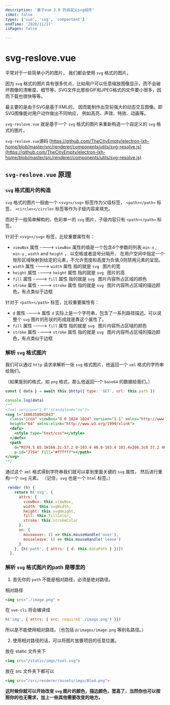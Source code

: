 ```yaml
---
description: '基于vue 2.0 的自定义svg组件'
isHot: false
types: ['vue', 'svg', 'compentent']
endTime: '2020/11/27'
isPages: false

---
```


# svg-reslove.vue

平常对于一些简单小巧的图片， 我们都会使用 `svg` 格式的图片。

因为 `svg` 格式的图片具有很多优点，比如用户可以任意缩放图像显示，而不会破坏图像的清晰度、细节等，SVG文件比那些GIF和JPEG格式的文件要小很多，因而下载也很快等等。

最主要的是由于SVG是基于XML的， 因而能制作出空前强大的动态交互图像。即SVG图像能对用户动作做出不同响应， 例如高亮、声效、特效、动画等。

`svg-reslove.vue` 就是基于一个 `svg` 格式的图片来重新构造一个自定义的 `svg` 格式的图片。

`svg-reslove.vue`源码 [https://github.com/TheCityEmpty/electron-lxh-home/blob/master/src/renderer/components/utils/svg-resolve.js](https://github.com/TheCityEmpty/electron-lxh-home/blob/master/src/renderer/components/utils/svg-resolve.js)

## `svg-reslove.vue` 原理

### `svg` 格式图片的构造

`svg` 格式的图片一般由一个 `<svg></svg>` 标签作为父级标签， `<path></path>` 标签、 `<circle></circle>` 标签等作为子级内容来填充。

而对于一般简单解构的，色彩单一的 `svg` 图片，子级内容只有 `<path></path>` 标签。

针对于 `<svg></svg>` 标签，比较重要属性有：

* `viewBox` 属性 ----> `viewBox` 属性的值是一个包含4个参数的列表 `min-x` , `min-y` , `width` and `height` ， 以空格或者逗号分隔开， 在用户空间中指定一个矩形区域映射到给定的元素，不允许宽度和高度为负值,0则禁用元素的呈现。
* `width` 属性 ----> `width` 属性 指的就是 `svg ` 图片的宽
* `height` 属性 ----> `height` 属性 指的就是 `svg ` 图片的高
* `fill` 属性 ----> `fill` 属性 指的就是 `svg ` 图片内容所占区域的颜色
* `stroke` 属性 ----> `stroke` 属性 指的就是 `svg ` 图片内容所占区域的描边颜色，有点类似于边框


针对于 `<path></path>` 标签，比较重要属性有：

* `d` 属性 ----> 属性 `d` 实际上是一个字符串，包含了一系列路径描述。可以说整个 `svg` 图片的形状的形成就是靠这个属性了。
* `fill` 属性 ----> `fill` 属性 指的就是 `svg ` 图片内容所占区域的颜色
* `stroke` 属性 ----> `stroke` 属性 指的就是 `svg ` 图片内容所占区域的描边颜色，有点类似于边框

### 解析 `svg` 格式图片

我们可以通过 `http` 请求来解析一张 `svg` 格式图片，他返回一个 `xml` 格式的字符串给我们。

（如果是别的格式，如 `png` 格式，那么他返回一个 `base64` 的数据给我们。）

```js
const { data } = await this.$http({ type: 'GET', url: this.path })

console.log(data)
/**
<?xml version="1.0" standalone="no"?>
<svg t="1606358041043"
  class="icon" viewBox="0 0 1024 1024" version="1.1" xmlns="http://www.w3.org/2000/svg" p-id="2753" width="64"
  height="64" xmlns:xlink="http://www.w3.org/1999/xlink">
  <defs>
    <style type="text/css"></style>
  </defs>
  <path
    d="M374.5 65.1H168.2c-57.2 0-103.4 46.8-103.4 103.4v206.3c0 57.2 46.8 103.4 103.4 103.4h206.3c56.6 0 103.4-46.8 103.4-103.4V168.5c0-57.2-46.8-103.4-103.4-103.4z m34.1 309.7c0 18.7-15.4 34.1-34.1 34.1H168.2c-18.7 0-34.1-15.4-34.1-34.1V168c0-18.7 15.4-34.1 34.1-34.1l206.3 0.6c18.7 0 34.1 15.4 34.1 34.1v206.2zM855.8 65.1H649.5c-57.2 0-103.4 46.8-103.4 103.4v206.3c0 57.2 46.8 103.4 103.4 103.4h206.3c56.7 0 102.9-46.8 103.4-103.4V168.5c0-57.2-46.8-103.4-103.4-103.4z m34.1 309.7c0 18.7-15.4 34.1-34.1 34.1H649.5c-18.7 0-34.1-15.4-34.1-34.1V168c0-18.7 15.4-34.1 34.1-34.1l206.3 0.6c18.7 0 34.1 15.4 34.1 34.1v206.2zM374.5 546.4H168.2c-57.2 0-103.4 46.8-103.4 103.4v205.7c0 57.2 46.8 103.4 103.4 103.4h206.3c56.6 0 103.4-46.2 103.4-102.9V649.8c0-57.2-46.8-103.4-103.4-103.4zM408.6 856c0 18.7-15.4 34.1-34.1 34.1H168.2c-18.7 0-34.1-15.4-34.1-34.1V649.8c0-18.7 15.4-34.1 34.1-34.1h206.3c18.7 0 34.1 15.4 34.1 34.1V856zM855.8 546.4H649.5c-57.2 0-103.4 46.8-103.4 103.4v205.7c0 57.2 46.8 103.4 103.4 103.4h206.3c56.7 0 102.9-46.2 103.4-102.9V649.8c0-57.2-46.8-103.4-103.4-103.4zM889.9 856c0 18.7-15.4 34.1-34.1 34.1H649.5c-18.7 0-34.1-15.4-34.1-34.1V649.8c0-18.7 15.4-34.1 34.1-34.1h206.3c18.7 0 34.1 15.4 34.1 34.1V856z"
    p-id="2754" fill="#ffffff"></path>
</svg>
**/
```

通过这个 `xml` 格式得到字符串我们就可以拿到里面关键的 `svg` 属性， 然后进行重构一个 `svg` 元素。
（记住，`svg` 也是一个 `html` 标签。）

```js
 render (h) {
    return h('svg', {
      attrs: {
        viewBox: this.viewBox,
        width: this.svgWidth,
        height: this.svgHeight,
        fill: this.fillColor,
        stroke: this.strokeColor
      },
      on: {
        mouseover: () => this.mouseHandle('over'),
        mouseleave: () => this.mouseHandle('leave')
      }
    }, [h('path', { attrs: { d: this.dataPath } })])
  },
```

### 解析 `svg` 格式图片的path 是哪里的

1. 首先你的 `path` 不能是相对路径，必须是绝对路径。

相对路径 
```html
<img src="./image.png" >
```
在 `vue-cli` 将会编译成
```js
h('img', { attrs: { src: require('./image.png') }})
```

所以是不能使用相对路径。（也包括 `@/images/image.png` 等别名路径。）

2. 使用相对路径的话，可以将图片放置项目的任意位置。


放在 static 文件夹下
```html
<img src="/static/imgs/tool.svg">
```

放在 src 文件夹下都可以
```html
<img src="/src/renderer/assets/imgs/Blod.png">
```

**这时候你就可以开始改变 `svg` 图片的颜色，描边颜色，宽高了，当然你也可以按照你的也无需求，加上一些其他需要改变的地方。**






